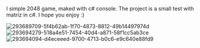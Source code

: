 I simple 2048 game, maked with c# console. The project is a small test with matriz in c#.
I hope you enjoy :)

![293689709-5f4b62ab-1f70-4873-8812-49b14497974d](https://github.com/Dipss4/2048-game-with-csharpp/assets/86807262/19d52b17-30e2-4228-b91e-35826de02890) ![293694279-518a4e51-7454-40d4-a871-58f1cc5ab3ce](https://github.com/Dipss4/2048-game-with-csharpp/assets/86807262/7f192d81-05b6-4515-9470-d8b9eda9235f) ![293694094-d4eceeed-9700-4713-b0c6-e9c640e88fd9](https://github.com/Dipss4/2048-game-with-csharpp/assets/86807262/81ed1299-a85f-4629-ae90-3ba091b9968b)

